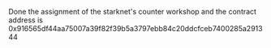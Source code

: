 Done the assignment of the starknet's counter workshop 
and the contract address is 0x916565df44aa75007a39f82f39b5a3797ebb84c20ddcfceb7400285a291344
